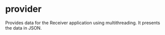# provider
Provides data for the Receiver application using multithreading. It presents the data in JSON. 
